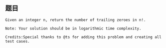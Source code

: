 ## 题目
    Given an integer n, return the number of trailing zeroes in n!.

    Note: Your solution should be in logarithmic time complexity.

    Credits:Special thanks to @ts for adding this problem and creating all test cases.